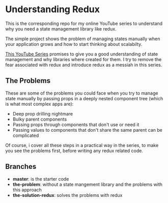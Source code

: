 # Understanding Redux

This is the corresponding repo for my online YouTube series to understand why you need a state
management library like redux.

The simple project shows the problem of managing states manually when your application grows
and how to start thinking about scalabilty.

[This YouTube Series](https://youtu.be/uvna8tX57PE) promises to give you a good
understanding of state management and why libraries where created for them.
I try to remove the fear associated with redux and introduce redux as a messiah in this series.

## The Problems

These are some of the problems you could face when you try to manage state manually by passing props
in a deeply nested component tree (which is what most complex apps are):

- Deep prop drilling nightmare
- Bulky parent components
- Passing props through components that don't use or need it
- Passing values to components that don't share the same parent can be complicated

Of course, i cover all these steps in a practical way in the series, to make you see the problems first,
before writing any redux related code.

## Branches

- **master**: is the starter code
- **the-problem**: without a state mangement library and the problems with this approach
- **the-solution-redux**: solves the problems with redux